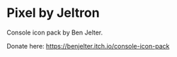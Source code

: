 # Pixel by Jeltron

Console icon pack by Ben Jelter.

Donate here: https://benjelter.itch.io/console-icon-pack
